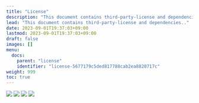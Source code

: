 ```yaml
---
title: "License"
description: "This document contains third-party-license and dependencies."
lead: "This document contains third-party-license and dependencies.."
date: 2023-09-01T19:37:03+09:00
lastmod: 2023-09-01T19:37:03+09:00
draft: false
images: []
menu:
  docs:
    parent: "license"
    identifier: "license-5677179c5ded817788cab2ea8820717c"
weight: 999
toc: true
---
```


<a href="https://app.fossa.com/projects/git%2Bgithub.com%2FAgainIoT%2FOpen-Set-Go?utm_source=share_link"><img src="https://app.fossa.com/api/projects/git%2Bgithub.com%2FAgainIoT%2FOpen-Set-Go.svg?type=large"></a>
<a href="https://app.fossa.com/projects/git%2Bgithub.com%2FAgainIoT%2FOpen-Set-Go_server?utm_source=share_link"><img src="https://app.fossa.com/api/projects/git%2Bgithub.com%2FAgainIoT%2FOpen-Set-Go_server.svg?type=large"></a>
<a href="https://app.fossa.com/projects/git%2Bgithub.com%2FAgainIoT%2FOpen-Set-Go_client?utm_source=share_link"><img src="https://app.fossa.com/api/projects/git%2Bgithub.com%2FAgainIoT%2FOpen-Set-Go_client.svg?type=large"></a>
<a href="https://app.fossa.com/projects/git%2Bgithub.com%2FAgainIoT%2FOpen-Set-Go.io?utm_source=share_link"><img src="https://app.fossa.com/api/projects/git%2Bgithub.com%2FAgainIoT%2FOpen-Set-Go.io.svg?type=large"></a>

